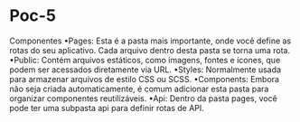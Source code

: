 # Poc-5
Componentes
•Pages: Esta é a pasta mais importante, onde você define as rotas do seu aplicativo. Cada arquivo dentro desta pasta se torna uma rota.
•Public: Contém arquivos estáticos, como imagens, fontes e ícones, que podem ser acessados diretamente via URL.
•Styles: Normalmente usada para armazenar arquivos de estilo CSS ou SCSS.
•Components: Embora não seja criada automaticamente, é comum adicionar esta pasta para organizar componentes reutilizáveis.
•Api: Dentro da pasta pages, você pode ter uma subpasta api para definir rotas de API.
